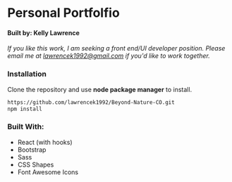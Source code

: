 # Personal Portfolfio

#### Built by: Kelly Lawrence
_If you like this work, I am seeking a front end/UI developer position. Please email me at lawrencek1992@gmail.com if you'd like to work together._

### Installation

Clone the repository and use **node package manager** to install. 

```bash
https://github.com/lawrencek1992/Beyond-Nature-CO.git
npm install
```

### Built With:

* React (with hooks)
* Bootstrap
* Sass
* CSS Shapes
* Font Awesome Icons